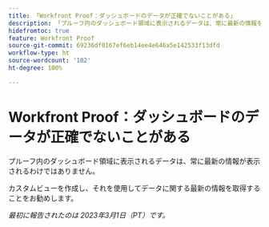 ```yaml
---
title: 「Workfront Proof：ダッシュボードのデータが正確でないことがある」
description: 「プルーフ内のダッシュボード領域に表示されるデータは、常に最新の情報を表示するわけではありません。カスタムビューを作成し、それを使用してデータに関する最新の情報を取得することをお勧めします。」
hidefromtoc: true
feature: Workfront Proof
source-git-commit: 69236df0167ef6eb14ee4e646a5e142533f13dfd
workflow-type: ht
source-wordcount: '102'
ht-degree: 100%

---
```



# Workfront Proof：ダッシュボードのデータが正確でないことがある

プルーフ内のダッシュボード領域に表示されるデータは、常に最新の情報が表示されるわけではありません。

カスタムビューを作成し、それを使用してデータに関する最新の情報を取得することをお勧めします。

_最初に報告されたのは 2023年3月1日（PT）です。_
